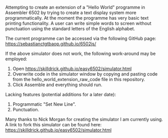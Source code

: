 Attempting to create an extension of a "Hello World" programme in Assembler 6502 by trying to create a text display system more programmatically.
At the moment the programme has very basic text printing functionality. A user can write simple words to screen without punctuation
using the standard letters of the English alphabet.

The current programme can be accessed via the following GitHub page: https://sebastianctgtbaop.github.io/6502js/

If the above simulator does not work, the following work-around may be employed:
1. Open https://skilldrick.github.io/easy6502/simulator.html
2. Overwrite code in the simulator window by copying and pasting code from the hello_world_extension_raw_code file in this repository.
3. Click Assemble and everything should run.

Lacking features (potential additions for a later date):
1. Programmatic "Set New Line".
2. Punctuation.

Many thanks to Nick Morgan for creating the simulator I am currently using. A link to fork this simulator can be found here:
https://skilldrick.github.io/easy6502/simulator.html

